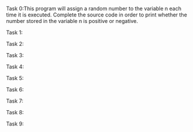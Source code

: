Task 0:This program will assign a random number to the variable n each time it is executed. Complete the source code in order to print whether the number stored in the variable n is positive or negative.

Task 1:

Task 2:

Task 3:

Task 4:

Task 5:

Task 6:

Task 7:

Task 8:

Task 9:
